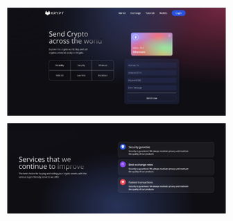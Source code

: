 
![home Image](https://github.com/AlghazHernanda/blockchain-web/blob/main/home.JPG?raw=true)

![services Image](https://github.com/AlghazHernanda/blockchain-web/blob/main/services.JPG?raw=true)
